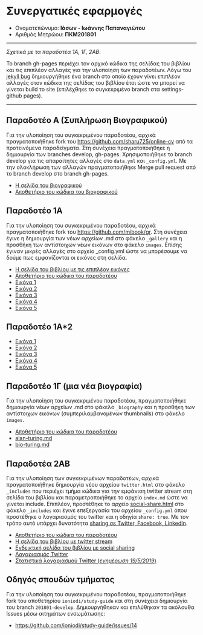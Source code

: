 # Συνεργατικές εφαρμογές

*  Ονοματεπώνυμο: **Ιάσων - Ιωάννης Παπαναγιώτου**
*  Αριθμός Μητρώου: **ΠΚΜ201801**

***
_Σχετικά με τα παραδοτέα 1Α, 1Γ, 2ΑΒ_:

Το branch gh-pages περιέχει τον αρχικό κώδικα της σελίδας του βιβλίου και τις επιπλέον αλλαγές για την υλοποίηση των παραδοτέων. Λόγω του [jekyll bug](https://github.com/mibook/gr/issues/55) δημιουργήθηκε ένα branch στο οποίο έχουν γίνει επιπλέον αλλαγές στον κώδικα της σελίδας του βιβλίου έτσι ώστε να μπορεί να γίνεται build το site (επιλέχθηκε το συγκεκριμένο branch στα settings-github pages).
***

## Παραδοτέο Α (Συπλήρωση Βιογραφικού)

Για την υλοποίηση του συγκεκριμένου παραδοτέου, αρχικά πραγματοποιήθηκε fork του https://github.com/sharu725/online-cv από τα προτεινόμενα παραδείγματα. Στη συνέχεια πραγματοποιήθηκε η δημιουργία των branches develop, gh-pages.  Χρησιμοποιήθηκε το branch develop για τις απαραίτητες αλλαγές στο `data.yml` και `_config.yml`. Με την ολοκλήρωση των αλλαγών πραγματοποιήθηκε  Merge pull request από το branch develop στο branch gh-pages.
*  [Η σελίδα του βιογραφικού](https://c18papa.github.io/c18papa-cv/)
*  [Αποθετήριο του κώδικα του βιογραφικού](https://github.com/c18papa/c18papa-cv/tree/gh-pages)

## Παραδοτέο 1Α

Για την υλοποίηση του συγκεκριμένου παραδοτέου, αρχικά πραγματοποιήθηκε fork του https://github.com/mibook/gr. Στη συνέχεια έγινε η δημιουργία των νέων αρχείων .md στο φάκελο `_gallery` και η προσθήκη των αντίστοιχων νέων εικόνων στο φάκελο `images`. Επίσης έγιναν μικρές αλλαγές στο αρχείο _config.yml ώστε να μπορέσουμε να δούμε πως εμφανίζονται οι εικόνες στη σελίδα.

*  [Η σελίδα του βιβλίου με τις επιπλέον εικόνες](https://c18papa.github.io/gr/)
*  [Αποθετήριο του κώδικα του παραδοτέου](https://github.com/c18papa/gr)
*  [Εικόνα 1](https://github.com/c18papa/gr/blob/gh-pages/_gallery/tux.md)
*  [Εικόνα 2](https://github.com/c18papa/gr/blob/gh-pages/_gallery/beastie.md)
*  [Εικόνα 3](https://github.com/c18papa/gr/blob/gh-pages/_gallery/defcon.md)
*  [Εικόνα 4](https://github.com/c18papa/gr/blob/gh-pages/_gallery/amiga.md)
*  [Εικόνα 5](https://github.com/c18papa/gr/blob/gh-pages/_gallery/esp8266.md)

## Παραδοτέο 1Α*2

*  [Εικόνα 1](https://github.com/c18papa/gr/blob/gh-pages/_gallery/vi.md)
*  [Εικόνα 2](https://github.com/c18papa/gr/blob/gh-pages/_gallery/slack.md)
*  [Εικόνα 3](https://github.com/c18papa/gr/blob/gh-pages/_gallery/wireframes.md)
*  [Εικόνα 4](https://github.com/c18papa/gr/blob/gh-pages/_gallery/appinventor.md)
*  [Εικόνα 5](https://github.com/c18papa/gr/blob/gh-pages/_gallery/google_duplex.md)

## Παραδοτέο 1Γ (μια νέα βιογραφία)

Για την υλοποίηση του συγκεκριμένου παραδοτέου, πραγματοποιήθηκε δημιουργία νέων αρχείων .md στο φάκελο `_biography` και η προσθήκη των αντίστοιχων εικόνων (συμπεριλαμβανομένων thumbnails) στο φάκελο `images`.

*  [Αποθετήριο του κώδικα του παραδοτέου](https://github.com/c18papa/gr)
*  [alan-turing.md](https://github.com/c18papa/gr/blob/gh-pages/_biography/alan-turing.md)
*  [bio-turing.md](https://github.com/c18papa/gr/blob/gh-pages/_biography/bio-turing.md)

## Παραδοτέα 2ΑΒ

Για την υλοποίηση των συγκεκριμένων παραδοτέων, αρχικά πραγματοποιήθηκε δημιουργία νέου αρχείου `twitter.html` στο φάκελο `_includes` που περιέχει τμήμα κώδικα για την εμφάνιση twitter stream στη σελίδα του βιβλίου και παραμετροποιήθηκε το αρχείο `index.md` ώστε να γίνεται include. Επιπλέον, προστέθηκε το αρχείο [social-share.html](https://github.com/mmistakes/minimal-mistakes/blob/master/_includes/social-share.html) στο φάκελο `_includes` και έγινε επεξεργασία του αρχείου `_config.yml` όπου προστέθηκε ο λογαριασμός του twitter και η οδηγία `share: true`. Με τον τρόπο αυτό υπάρχει δυνατότητα [sharing σε Twitter, Facebook, LinkedIn](https://raw.githubusercontent.com/c18papa/blob/master/share_buttons.png).

*  [Αποθετήριο του κώδικα του παραδοτέου](https://github.com/c18papa/gr)
*  [Η σελίδα του βιβλίου με twitter stream](https://c18papa.github.io/gr/)
*  [Ενδεικτική σελίδα του βιβλίου με social sharing](https://c18papa.github.io/gr/gallery/architecture-model/)
*  [Λογαριασμός Twitter](https://twitter.com/c18papa)
*  [Στατιστικά λογαριασμού Twitter (*ενημέρωση 19/5/2019*)](https://github.com/c18papa/blob/blob/master/tweet_activity_metrics_c18papa.csv)

## Οδηγός σπουδών τμήματος

Για την υλοποίηση του συγκεκριμένου παραδοτέου, πραγματοποιήθηκε fork του αποθετηρίου `ioniodi/study-guide` και στη συνέχεια δημιουργία του branch `201801-develop`. Δημιουργήθηκαν και επιλύθηκαν τα ακόλουθα Issues μέσω αιτημάτων ενσωμάτωσης:

* https://github.com/ioniodi/study-guide/issues/14
